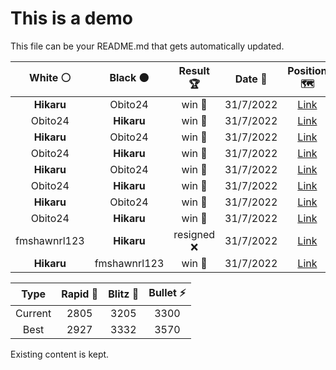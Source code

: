 # This is a demo

This file can be your README.md that gets automatically updated.

<!--START_SECTION:chessStats-->
<!-- Automatically generated with https://github.com/Balastrong/chess-stats-action -->

| White ⚪ | Black ⚫ | Result 🏆 | Date 📅 | Position 🗺️ |
|:---:|:---:|:---:|:---:|:---:|
| **Hikaru** | Obito24 | win 🥇 | 31/7/2022 | <a href="http://www.ee.unb.ca/cgi-bin/tervo/fen.pl?select=2b3k1/4q1p1/4P2p/1p3Q1P/1p1p1NK1/1P1P4/8/8 b - -">Link</a> |
| Obito24 | **Hikaru** | win 🥇 | 31/7/2022 | <a href="http://www.ee.unb.ca/cgi-bin/tervo/fen.pl?select=8/3R4/8/8/8/2p2p2/2kn1K2/8 w - -">Link</a> |
| **Hikaru** | Obito24 | win 🥇 | 31/7/2022 | <a href="http://www.ee.unb.ca/cgi-bin/tervo/fen.pl?select=6r1/p1bq1k2/2p2p1B/2p2P1Q/2Pp3P/1P1K4/P7/6R1 b - -">Link</a> |
| Obito24 | **Hikaru** | win 🥇 | 31/7/2022 | <a href="http://www.ee.unb.ca/cgi-bin/tervo/fen.pl?select=8/8/8/6R1/P2k2p1/1r2p3/6KP/8 w - -">Link</a> |
| **Hikaru** | Obito24 | win 🥇 | 31/7/2022 | <a href="http://www.ee.unb.ca/cgi-bin/tervo/fen.pl?select=r3kb1r/pp1b1ppq/3pR3/1B6/5PQp/2B5/PPP3PP/2KR4 b kq -">Link</a> |
| Obito24 | **Hikaru** | win 🥇 | 31/7/2022 | <a href="http://www.ee.unb.ca/cgi-bin/tervo/fen.pl?select=8/R4pk1/6p1/3KP1Pp/5P2/3p2P1/p3r3/8 w - -">Link</a> |
| **Hikaru** | Obito24 | win 🥇 | 31/7/2022 | <a href="http://www.ee.unb.ca/cgi-bin/tervo/fen.pl?select=3r4/3P2kp/1n1R2p1/p3N3/Pp6/1P4P1/7P/6K1 b - -">Link</a> |
| Obito24 | **Hikaru** | win 🥇 | 31/7/2022 | <a href="http://www.ee.unb.ca/cgi-bin/tervo/fen.pl?select=2r2bk1/1q3n1p/3p4/3bp1p1/pP2Pp2/B4P1P/PN2Q1P1/K1R5 w - -">Link</a> |
| fmshawnrl123 | **Hikaru** | resigned ❌ | 31/7/2022 | <a href="http://www.ee.unb.ca/cgi-bin/tervo/fen.pl?select=4rr1k/1Q2n1B1/1R6/P2R3q/4pP2/6Pp/5P1P/6K1 b - -">Link</a> |
| **Hikaru** | fmshawnrl123 | win 🥇 | 31/7/2022 | <a href="http://www.ee.unb.ca/cgi-bin/tervo/fen.pl?select=3r1k2/1p3p1p/p3pN2/1b6/8/1BP4P/PP4P1/4RK2 w - -">Link</a> |

| Type | Rapid 🐢 | Blitz 🐇 | Bullet ⚡ |
|:---:|:---:|:---:|:---:|
| Current | 2805 | 3205 | 3300 |
| Best | 2927 | 3332 | 3570 |
<!--END_SECTION:chessStats-->

Existing content is kept.
